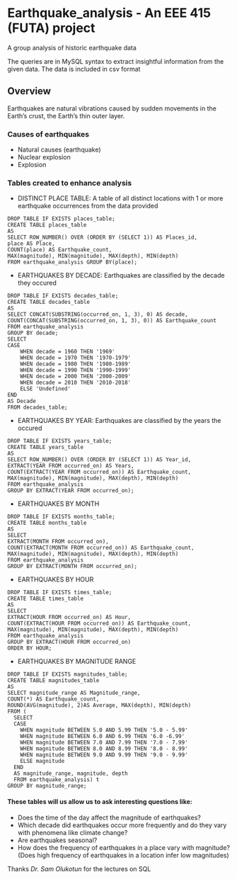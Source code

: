 # Earthquake_analysis - An EEE 415 (FUTA) project
A group analysis of historic earthquake data

The queries are in MySQL syntax to extract insightful information from the given data.
The data is included in csv format 

## Overview
Earthquakes are natural vibrations caused by sudden movements in the Earth’s crust, the Earth’s thin outer layer. 

### Causes of earthquakes 
- Natural causes (earthquake)
-	Nuclear explosion
-	Explosion

### Tables created to enhance analysis
- DISTINCT PLACE TABLE: A table of all distinct locations with 1 or more earthquake occurrences from the data provided
```
DROP TABLE IF EXISTS places_table;
CREATE TABLE places_table
AS
SELECT ROW_NUMBER() OVER (ORDER BY (SELECT 1)) AS Places_id, 
place AS Place, 
COUNT(place) AS Earthquake_count,
MAX(magnitude), MIN(magnitude), MAX(depth), MIN(depth)
FROM earthquake_analysis GROUP BY(place);
```
- EARTHQUAKES BY DECADE: Earthquakes are classified by the decade they occured
```
DROP TABLE IF EXISTS decades_table;
CREATE TABLE decades_table
AS
SELECT CONCAT(SUBSTRING(occurred_on, 1, 3), 0) AS decade,
COUNT(CONCAT(SUBSTRING(occurred_on, 1, 3), 0)) AS Earthquake_count
FROM earthquake_analysis
GROUP BY decade;
SELECT 
CASE 
    WHEN decade = 1960 THEN '1969'
    WHEN decade = 1970 THEN '1970-1979'
    WHEN decade = 1980 THEN '1980-1989'
    WHEN decade = 1990 THEN '1990-1999'
    WHEN decade = 2000 THEN '2000-2009'
	WHEN decade = 2010 THEN '2010-2018'
    ELSE 'Undefined'
END
AS Decade
FROM decades_table;
```
- EARTHQUAKES BY YEAR: Earthquakes are classified by the years the occured
```
DROP TABLE IF EXISTS years_table;
CREATE TABLE years_table
AS
SELECT ROW_NUMBER() OVER (ORDER BY (SELECT 1)) AS Year_id,
EXTRACT(YEAR FROM occurred_on) AS Years, 
COUNT(EXTRACT(YEAR FROM occurred_on)) AS Earthquake_count,
MAX(magnitude), MIN(magnitude), MAX(depth), MIN(depth)
FROM earthquake_analysis
GROUP BY EXTRACT(YEAR FROM occurred_on); 
```
- EARTHQUAKES BY MONTH
```
DROP TABLE IF EXISTS months_table;
CREATE TABLE months_table
AS
SELECT 
EXTRACT(MONTH FROM occurred_on), 
COUNT(EXTRACT(MONTH FROM occurred_on)) AS Earthquake_count, 
MAX(magnitude), MIN(magnitude), MAX(depth), MIN(depth)
FROM earthquake_analysis
GROUP BY EXTRACT(MONTH FROM occurred_on);
```
- EARTHQUAKES BY HOUR
```
DROP TABLE IF EXISTS times_table;
CREATE TABLE times_table
AS
SELECT
EXTRACT(HOUR FROM occurred_on) AS Hour, 
COUNT(EXTRACT(HOUR FROM occurred_on)) AS Earthquake_count,
MAX(magnitude), MIN(magnitude), MAX(depth), MIN(depth)
FROM earthquake_analysis
GROUP BY EXTRACT(HOUR FROM occurred_on)
ORDER BY HOUR; 
```

- EARTHQUAKES BY MAGNITUDE RANGE
```
DROP TABLE IF EXISTS magnitudes_table;
CREATE TABLE magnitudes_table
AS
SELECT magnitude_range AS Magnitude_range, 
COUNT(*) AS Earthquake_count,
ROUND(AVG(magnitude), 2)AS Average, MAX(depth), MIN(depth)
FROM (
  SELECT 
  CASE  
    WHEN magnitude BETWEEN 5.0 AND 5.99 THEN '5.0 - 5.99'
    WHEN magnitude BETWEEN 6.0 AND 6.99 THEN '6.0 -6.99'
    WHEN magnitude BETWEEN 7.0 AND 7.99 THEN '7.0 - 7.99'
    WHEN magnitude BETWEEN 8.0 AND 8.99 THEN '8.0 - 8.99'
    WHEN magnitude BETWEEN 9.0 AND 9.99 THEN '9.0 - 9.99'
    ELSE magnitude 
  END 
  AS magnitude_range, magnitude, depth
  FROM earthquake_analysis) t
GROUP BY magnitude_range;
```

#### These tables will us allow us to ask interesting questions like:
- Does the time of the day affect the magnitude of earthquakes?
- Which decade did earthquakes occur more frequently and do they vary with phenomena like climate change?
- Are earthquakes seasonal?
- How does the frequency of earthquakes in a place vary with magnitude? (Does high frequency of earthquakes in a location infer low magnitudes)


Thanks _Dr. Sam Olukotun_ for the lectures on SQL
